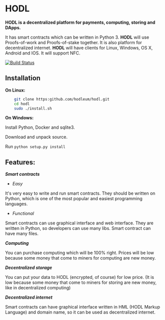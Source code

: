 # HODL
**HODL is a decentralized platform for payments, computing, storing and DApps.**

It has smart contracts which can be written in Python 3. **HODL** will use Proofs-of-work and Proofs-of-stake together. It is also platform for decentralized internet.
**HODL** will have clients for Linux, Windows, OS X, Android and IOS. It will support NFC.

[![Build Status](https://travis-ci.org/hodleum/hodl.svg?branch=master)](https://travis-ci.org/hodleum/hodl)

Installation
------
**On Linux:**
```bash
	git clone https:github.com/hodleum/hodl.git
	cd hodl
	sudo ./install.sh
```	
**On Windows:**

Install Python, Docker and sqlite3.

Download and unpack source.

Run `python setup.py install`

Features:
----
***Smart contracts***

* *Easy*

It's very easy to write and run smart contracts. They should be written on Python, which is one of the most popular and easiest programming languages.

* *Functional*

Smart contracts can use graphical interface and web interface. They are written in Python, so developers can use many libs. Smart contract can have many files.

***Computing***

You can purchase computing which will be 100% right. Prices will be low because some money that come to miners for computing are new money.

***Decentralized storage***

You can put your data to HODL (encrypted, of course) for low price. (It is low because some money that come to miners for storing are new money, like in decentralized computing)

***Decentralized internet***

Smart contracts can have graphical interface written in HML (HODL Markup Language) and domain name, so it can be used as decentralized internet.
